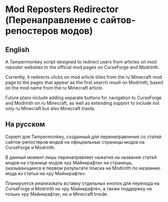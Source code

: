 # Mod Reposters Redirector (Перенаправление с сайтов-репостеров модов)

## English

A Tampermonkey script designed to redirect users from articles on mod reposter websites to the official mod pages on CurseForge and Modrinth.

Currently, it redirects clicks on mod article titles from the ru Minecraft mod page to the pages that appear as the first search result on Modrinth, based on the mod name from the ru Minecraft article.

Future plans include adding separate buttons for navigation to CurseForge and Modrinth on ru Minecraft, as well as extending support to include not only ru Minecraft but also Minecraft Inside.

## На русском

Скрипт для Tampermonkey, созданный для перенаправления со статей сайтов-репостеров модов на официальные страницы модов на CurseForge и Modrinth.

В данный момент лишь перенаправляет нажатия на названия статей модов на странице модов «ру Майнкрафта» на страницы, оказывающиеся в первом результате поиска на Modrinth по названию мода из статьи на «ру Майнкрафте».

Планируется реализовать вставку отдельных кнопок для перехода на CurseForge и Modrinth на «ру Майнкрафте», а также поддержку не только «ру Майнкрафта», но и Minecraft Inside.
